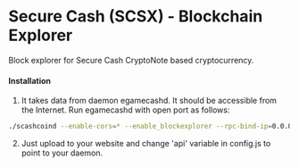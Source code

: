 # Secure Cash (SCSX) - Blockchain Explorer
Block explorer for Secure Cash CryptoNote based cryptocurrency.

#### Installation

1) It takes data from daemon egamecashd. It should be accessible from the Internet. Run egamecashd with open port as follows:
```bash
./scashcoind --enable-cors=* --enable_blockexplorer --rpc-bind-ip=0.0.0.0
```
2) Just upload to your website and change 'api' variable in config.js to point to your daemon.
